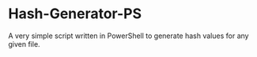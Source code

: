 # Hash-Generator-PS
A very simple script written in PowerShell to generate hash values for any given file.
